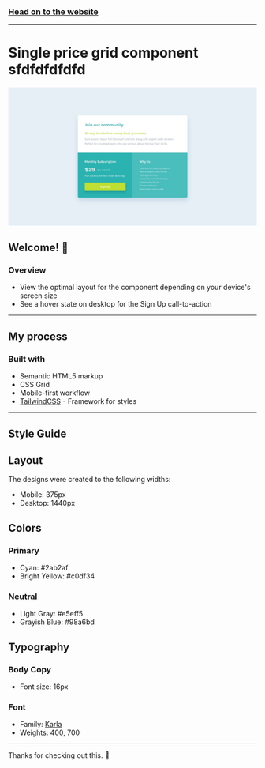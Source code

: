 ### [Head on to the website](https://single-price-component-khaki.vercel.app)

-------------------------------------------------------------------------------------

# Single price grid component sfdfdfdfdfd

![Design preview for the Single price grid component coding challenge](https://github.com/programmerin/single-price-component/blob/main/design/desktop-design.jpg)

## Welcome! 👋

### Overview

- View the optimal layout for the component depending on your device's screen size
- See a hover state on desktop for the Sign Up call-to-action

-------------------------------------------------------------------------------------

## My process

### Built with

- Semantic HTML5 markup
- CSS Grid
- Mobile-first workflow
- [TailwindCSS](https://tailwindcss.com/) - Framework for styles

-------------------------------------------------------------------------------------

## Style Guide

## Layout

The designs were created to the following widths:

- Mobile: 375px
- Desktop: 1440px

## Colors

### Primary

- Cyan: #2ab2af
- Bright Yellow: #c0df34

### Neutral

- Light Gray: #e5eff5
- Grayish Blue: #98a6bd

## Typography

### Body Copy

- Font size: 16px

### Font

- Family: [Karla](https://fonts.google.com/specimen/Karla)
- Weights: 400, 700

-------------------------------------------------------------------------------------

Thanks for checking out this. 🚀
